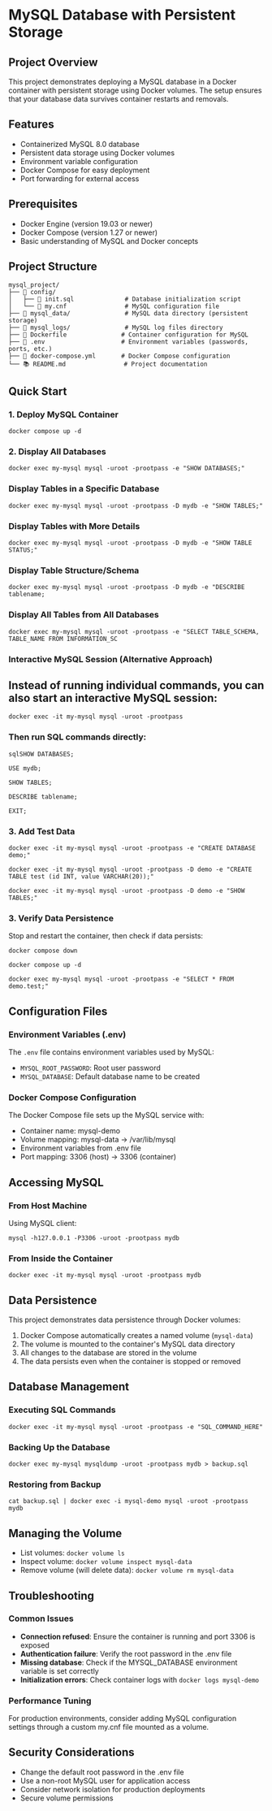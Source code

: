 # MySQL Database with Persistent Storage
## Project Overview
This project demonstrates deploying a MySQL database in a Docker container with persistent storage using Docker volumes. The setup ensures that your database data survives container restarts and removals.

## Features
- Containerized MySQL 8.0 database
- Persistent data storage using Docker volumes
- Environment variable configuration
- Docker Compose for easy deployment
- Port forwarding for external access

## Prerequisites
- Docker Engine (version 19.03 or newer)
- Docker Compose (version 1.27 or newer)
- Basic understanding of MySQL and Docker concepts

## Project Structure
```
mysql_project/
├── 📁 config/
│   ├── 📄 init.sql              # Database initialization script
│   └── 📄 my.cnf                # MySQL configuration file
├── 📁 mysql_data/               # MySQL data directory (persistent storage)
├── 📁 mysql_logs/               # MySQL log files directory
├── 🐳 Dockerfile               # Container configuration for MySQL
├── 🔧 .env                     # Environment variables (passwords, ports, etc.)
├── 🐙 docker-compose.yml       # Docker Compose configuration
└── 📚 README.md                # Project documentation
```

## Quick Start

### 1. Deploy MySQL Container
```
docker compose up -d
```
### 2. Display All Databases
```
docker exec my-mysql mysql -uroot -prootpass -e "SHOW DATABASES;"
```

### Display Tables in a Specific Database
```
docker exec my-mysql mysql -uroot -prootpass -D mydb -e "SHOW TABLES;"
```
### Display Tables with More Details
```
docker exec my-mysql mysql -uroot -prootpass -D mydb -e "SHOW TABLE STATUS;"
```
### Display Table Structure/Schema
```
docker exec my-mysql mysql -uroot -prootpass -D mydb -e "DESCRIBE tablename;
```
### Display All Tables from All Databases
```
docker exec my-mysql mysql -uroot -prootpass -e "SELECT TABLE_SCHEMA, TABLE_NAME FROM INFORMATION_SC
```

### Interactive MySQL Session (Alternative Approach)
## Instead of running individual commands, you can also start an interactive MySQL session:
```
docker exec -it my-mysql mysql -uroot -prootpass
```
### Then run SQL commands directly:
```
sqlSHOW DATABASES;
```
```
USE mydb;
```
```
SHOW TABLES;
```
```
DESCRIBE tablename;
```
```
EXIT;
```

### 3. Add Test Data
```
docker exec -it my-mysql mysql -uroot -prootpass -e "CREATE DATABASE demo;"
```
```
docker exec -it my-mysql mysql -uroot -prootpass -D demo -e "CREATE TABLE test (id INT, value VARCHAR(20));"
```
```
docker exec -it my-mysql mysql -uroot -prootpass -D demo -e "SHOW TABLES;"
```
### 3. Verify Data Persistence
Stop and restart the container, then check if data persists:
```
docker compose down
```
```
docker compose up -d
```
```
docker exec my-mysql mysql -uroot -prootpass -e "SELECT * FROM demo.test;"

```
## Configuration Files
### Environment Variables (.env)
The `.env` file contains environment variables used by MySQL:
- `MYSQL_ROOT_PASSWORD`: Root user password
- `MYSQL_DATABASE`: Default database name to be created

### Docker Compose Configuration
The Docker Compose file sets up the MySQL service with:
- Container name: mysql-demo
- Volume mapping: mysql-data -> /var/lib/mysql
- Environment variables from .env file
- Port mapping: 3306 (host) -> 3306 (container)

## Accessing MySQL
### From Host Machine
Using MySQL client:
```
mysql -h127.0.0.1 -P3306 -uroot -prootpass mydb
```

### From Inside the Container
```
docker exec -it my-mysql mysql -uroot -prootpass mydb
```

## Data Persistence
This project demonstrates data persistence through Docker volumes:
1. Docker Compose automatically creates a named volume (`mysql-data`)
2. The volume is mounted to the container's MySQL data directory
3. All changes to the database are stored in the volume
4. The data persists even when the container is stopped or removed

## Database Management

### Executing SQL Commands
```
docker exec -it my-mysql mysql -uroot -prootpass -e "SQL_COMMAND_HERE"
```

### Backing Up the Database
```
docker exec my-mysql mysqldump -uroot -prootpass mydb > backup.sql
```

### Restoring from Backup
```
cat backup.sql | docker exec -i mysql-demo mysql -uroot -prootpass mydb
```

## Managing the Volume
- List volumes: `docker volume ls`
- Inspect volume: `docker volume inspect mysql-data`
- Remove volume (will delete data): `docker volume rm mysql-data`

## Troubleshooting

### Common Issues
- **Connection refused**: Ensure the container is running and port 3306 is exposed
- **Authentication failure**: Verify the root password in the .env file
- **Missing database**: Check if the MYSQL_DATABASE environment variable is set correctly
- **Initialization errors**: Check container logs with `docker logs mysql-demo`

### Performance Tuning
For production environments, consider adding MySQL configuration settings through a custom my.cnf file mounted as a volume.

## Security Considerations
- Change the default root password in the .env file
- Use a non-root MySQL user for application access
- Consider network isolation for production deployments
- Secure volume permissions

